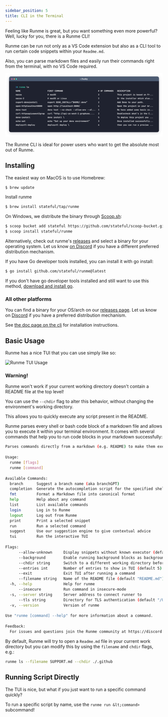 ```yaml
---
sidebar_position: 5
title: CLI in the Terminal
---
```


Feeling like Runme is great, but you want something even more powerful? Well, lucky for you, there is a Runme CLI!

Runme can be run not only as a VS Code extension but also as a CLI tool to run certain code snippets within your `Readme.md`.

Also, you can parse markdown files and easily run their commands right from the terminal, with no VS Code required.

![Runme CLI run commands from terminal](../static/img/terminal.png)

The Runme CLI is ideal for power users who want to get the absolute most out of Runme.

## Installing

The easiest way on MacOS is to use Homebrew:

```sh
$ brew update
```

Install runme

```sh
$ brew install stateful/tap/runme
```

On Windows, we distribute the binary through [Scoop.sh](https://scoop.sh/):

```sh
$ scoop bucket add stateful https://github.com/stateful/scoop-bucket.git
$ scoop install stateful/runme
```

Alternatively, check out runme's [releases](https://github.com/stateful/runme/releases) and select a binary for your operating system. Let us know [on Discord](https://discord.gg/runme) if you have a different preferred distribution mechanism.

If you have Go developer tools installed, you can install it with go install:

```sh
$ go install github.com/stateful/runme@latest
```

If you don't have go developer tools installed and still want to use this method, [download and install go](https://go.dev/doc/install).

### All other platforms

You can find a binary for your OS/arch on our [releases page](https://github.com/stateful/runme/releases). Let us know on [Discord](https://discord.com/invite/BQm8zRCBUY) if you have a preferred distribution mechanism.

See [the doc page on the cli](https://runme-dev-mxsdev.vercel.app/docs/cli) for installation instructions.

## Basic Usage

Runme has a nice TUI that you can use simply like so:

![Runme TUI Usage](https://user-images.githubusercontent.com/16108792/219203990-ffb860e7-5314-4a22-bf05-9d983e3876d0.gif)

### Warning!

Runme won't work if your current working directory doesn't contain a README file at the top level!

You can use the `--chdir` flag to alter this behavior, without changing the environment's working directory.

<!-- (TODO: better gif) -->

This allows you to quickly execute any script present in the README.

Runme parses every shell or bash code block of a markdown file and allows you to execute it within your terminal environment. It comes with several commands that help you to run code blocks in your markdown successfully:

```sh
Parses commands directly from a markdown (e.g. README) to make them executable.

Usage:
  runme [flags]
  runme [command]

Available Commands:
  branch      Suggest a branch name (aka branchGPT)
  completion  Generate the autocompletion script for the specified shell
  fmt         Format a Markdown file into canonical format
  help        Help about any command
  list        List available commands
  login       Log in to Runme
  logout      Log out from Runme
  print       Print a selected snippet
  run         Run a selected command
  suggest     Use our suggestion engine to give contextual advice
  tui         Run the interactive TUI

Flags:
      --allow-unknown     Display snippets without known executor (default true)
      --background        Enable running background blocks as background processes
      --chdir string      Switch to a different working directory before executing the command (default "/Users/sourishkrout/Projects/stateful/oss/vscode-runme")
      --entries int       Number of entries to show in TUI (default 5)
      --exit              Exit TUI after running a command
      --filename string   Name of the README file (default "README.md")
  -h, --help              Help for runme
      --insecure          Run command in insecure-mode
  -s, --server string     Server address to connect runner to
      --tls string        Directory for TLS authentication (default "/Users/sourishkrout/Library/Application Support/runme/tls")
  -v, --version           Version of runme

Use "runme [command] --help" for more information about a command.

Feedback:
  For issues and questions join the Runme community at https://discord.gg/runme
```

By default, Runme will try to open a `Readme.md` file in your current work directory but you can modify this by using the `filename` and `chdir` flags, e.g.:

```sh
runme ls --filename SUPPORT.md --chdir ./.github
```

## Running Script Directly

The TUI is nice, but what if you just want to run a specific command quickly?

To run a specific script by name, use the `runme run &lt;command>` subcommand!
